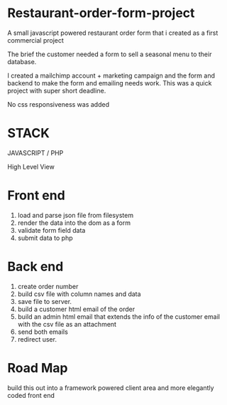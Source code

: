 # Restaurant-order-form-project
A small javascript powered restaurant order form that i created as a first commercial project

The brief
the customer needed a form to sell a seasonal menu to their database.

I created a mailchimp account + marketing campaign and the form and backend to make the form and emailing needs work.
This was a quick project with super short deadline.

No css responsiveness was added



# STACK
JAVASCRIPT / PHP

High Level View
# Front end
1. load and parse json file from filesystem
2. render the data into the dom as a form
3. validate form field data
4. submit data to php 

# Back end
1. create order number
2. build csv file with column names and data
3. save file to server.
4. build a customer html email of the order
5. build an admin html email that extends the info of the customer email with the csv file as an attachment
6. send both emails
7. redirect user.

# Road Map
build this out into a framework powered client area and more elegantly coded front end 



